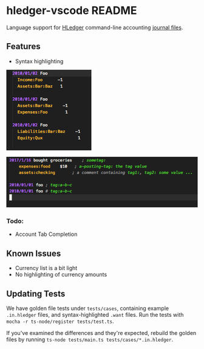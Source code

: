 # hledger-vscode README

Language support for [HLedger](http://hledger.org/) command-line accounting [journal files](http://hledger.org/journal.html).

## Features

- Syntax highlighting

![Syntax Highlighting](images/screenshot.png)

![Highlighting of tags](images/feature-tags.png)

### Todo:

- Account Tab Completion

## Known Issues

- Currency list is a bit light
- No highlighting of currency amounts

## Updating Tests

We have golden file tests under `tests/cases`, containing example
`.in.hledger` files, and syntax-highlighted `.want` files. Run the tests with
`mocha -r ts-node/register tests/test.ts`.

If you've examined the differences and they're expected, rebuild the golden files by running
`ts-node tests/main.ts tests/cases/*.in.hledger`.
